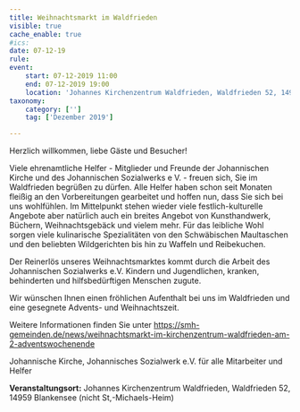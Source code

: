 ```yaml
---
title: Weihnachtsmarkt im Waldfrieden
visible: true
cache_enable: true
#ics: 
date: 07-12-19
rule: 
event:
	start: 07-12-2019 11:00
	end: 07-12-2019 19:00
	location: 'Johannes Kirchenzentrum Waldfrieden, Waldfrieden 52, 14959 Blankensee (nicht St,-Michaels-Heim)'
taxonomy:
	category: ['']
	tag: ['Dezember 2019']

---
```

Herzlich willkommen, liebe Gäste und Besucher!

Viele ehrenamtliche Helfer - Mitglieder und Freunde der Johannischen Kirche und des Johannischen Sozialwerks e V. - freuen sich, Sie im Waldfrieden begrüßen zu dürfen. Alle Helfer haben schon seit Monaten fleißig an den Vorbereitungen gearbeitet und hoffen nun, dass Sie sich bei uns wohlfühlen.
Im Mittelpunkt stehen wieder viele festlich-kulturelle Angebote aber natürlich auch ein breites Angebot von Kunsthandwerk, Büchern, Weihnachtsgebäck und vielem mehr. Für das leibliche Wohl sorgen viele kulinarische Spezialitäten von den Schwäbischen Maultaschen und den beliebten Wildgerichten bis hin zu Waffeln und Reibekuchen.

Der Reinerlös unseres Weihnachtsmarktes kommt durch die Arbeit des Johannischen Sozialwerks e.V. Kindern und Jugendlichen, kranken, behinderten und hilfsbedürftigen Menschen zugute.

Wir wünschen Ihnen einen fröhlichen Aufenthalt bei uns im Waldfrieden und eine gesegnete Advents- und Weihnachtszeit.

Weitere Informationen finden Sie unter https://smh-gemeinden.de/news/weihnachtsmarkt-im-kirchenzentrum-waldfrieden-am-2-adventswochenende

Johannische Kirche, Johannisches Sozialwerk e.V.
für alle Mitarbeiter und Helfer


**Veranstaltungsort:** Johannes Kirchenzentrum Waldfrieden, Waldfrieden 52, 14959 Blankensee (nicht St,-Michaels-Heim)

